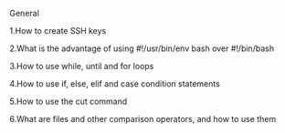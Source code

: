 General

1.How to create SSH keys
    
2.What is the advantage of using #!/usr/bin/env bash over #!/bin/bash
    
3.How to use while, until and for loops

4.How to use if, else, elif and case condition statements

5.How to use the cut command

6.What are files and other comparison operators, and how to use them
